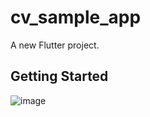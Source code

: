 # cv_sample_app

A new Flutter project.

## Getting Started

![image](https://github.com/user-attachments/assets/640a469b-9c4d-43f9-884f-a2f647015663)
